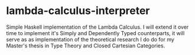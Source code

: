 # lambda-calculus-interpreter
Simple Haskell implementation of the Lambda Calculus. I will extend it over time to implement it's Simply and Dependently Typed counterparts, it will serve as as implementation of the theoretical research I do do for my Master's thesis in Type Theory and Closed Cartesian Categories.
